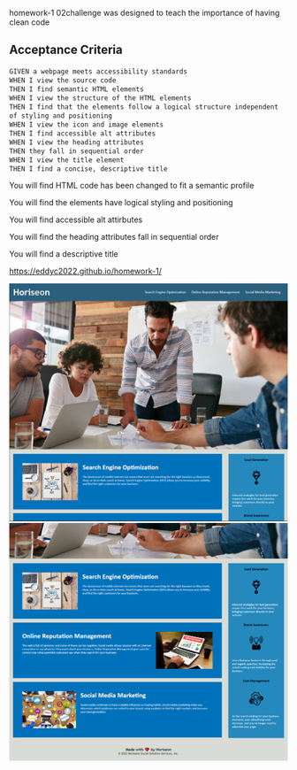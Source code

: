 homework-1 02challenge was designed to teach the importance of having clean code

## Acceptance Criteria
```
GIVEN a webpage meets accessibility standards
WHEN I view the source code
THEN I find semantic HTML elements
WHEN I view the structure of the HTML elements
THEN I find that the elements follow a logical structure independent of styling and positioning
WHEN I view the icon and image elements
THEN I find accessible alt attributes
WHEN I view the heading attributes
THEN they fall in sequential order
WHEN I view the title element
THEN I find a concise, descriptive title
```


You will find HTML code has been changed to fit a semantic profile

You will find the elements have logical styling and positioning

You will find accessible alt attirbutes

You will find the heading attributes fall in sequential order

You will find a descriptive title

https://eddyc2022.github.io/homework-1/

![Alt text](/assets/images/Horiseon-home.PNG)
![Alt text](/assets/images/Horiseon-home-2.PNG)
